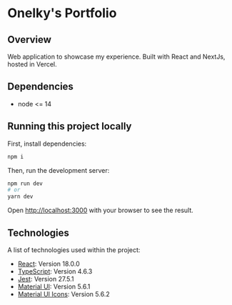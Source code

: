# Onelky's Portfolio
## Overview
Web application to showcase my experience. Built with React and NextJs, hosted in Vercel.

## Dependencies

* node <= 14


## Running this project locally

First, install dependencies: 

```bash
npm i
```

Then, run the development server:

```bash
npm run dev
# or
yarn dev
```

Open [http://localhost:3000](http://localhost:3000) with your browser to see the result.

## Technologies
A list of technologies used within the project:

* [React](https://reactjs.org/): Version 18.0.0 
* [TypeScript](https://www.typescriptlang.org/): Version 4.6.3 
* [Jest](): Version 27.5.1
* [Material UI](https://mui.com/): Version 5.6.1
* [Material UI Icons](https://mui.com/material-ui/material-icons/#main-content): Version 5.6.2 


